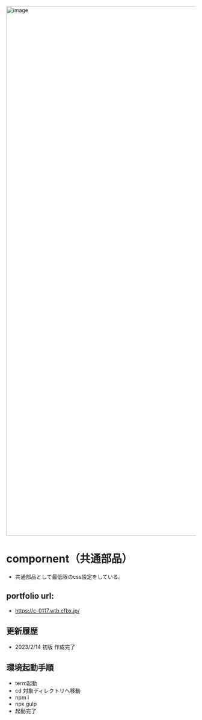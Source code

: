 <img width="1404" alt="image" src="https://user-images.githubusercontent.com/99580997/218870250-40e82410-92aa-46eb-83c8-5d0ea6b56d48.png">

# compornent（共通部品）
- 共通部品として最低限のcss設定をしている。

## portfolio url:

- https://c-0117.wtb.cfbx.jp/

## 更新履歴

- 2023/2/14 初版 作成完了

## 環境起動手順
- term起動
- cd 対象ディレクトリへ移動
- npm i
- npx gulp
- 起動完了
